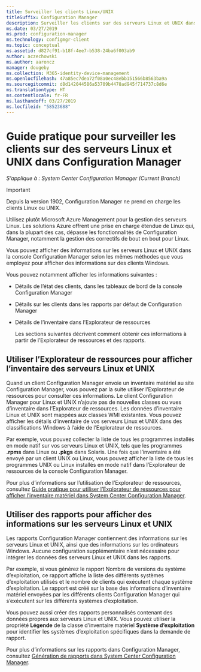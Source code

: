 ```yaml
---
title: Surveiller les clients Linux/UNIX
titleSuffix: Configuration Manager
description: Surveiller les clients sur des serveurs Linux et UNIX dans Configuration Manager.
ms.date: 03/27/2019
ms.prod: configuration-manager
ms.technology: configmgr-client
ms.topic: conceptual
ms.assetid: d827cf91-b18f-4ee7-b538-24ba6f003ab9
author: aczechowski
ms.author: aaroncz
manager: dougeby
ms.collection: M365-identity-device-management
ms.openlocfilehash: 47a85ec7dea72f08a0ec48ebb151566b8563ba9a
ms.sourcegitcommit: d8d142044586a53709b4478ad945f714737c8d6e
ms.translationtype: HT
ms.contentlocale: fr-FR
ms.lasthandoff: 03/27/2019
ms.locfileid: "58523688"
---
```

# <a name="how-to-monitor-clients-for-linux-and-unix-servers-in-configuration-manager"></a>Guide pratique pour surveiller les clients sur des serveurs Linux et UNIX dans Configuration Manager

*S’applique à : System Center Configuration Manager (Current Branch)*

> [!Important]  
> Depuis la version 1902, Configuration Manager ne prend en charge les clients Linux ou UNIX. 
> 
> Utilisez plutôt Microsoft Azure Management pour la gestion des serveurs Linux. Les solutions Azure offrent une prise en charge étendue de Linux qui, dans la plupart des cas, dépasse les fonctionnalités de Configuration Manager, notamment la gestion des correctifs de bout en bout pour Linux.

Vous pouvez afficher des informations sur les serveurs Linux et UNIX dans la console Configuration Manager selon les mêmes méthodes que vous employez pour afficher des informations sur des clients Windows.  

 Vous pouvez notamment afficher les informations suivantes :  

- Détails de l’état des clients, dans les tableaux de bord de la console Configuration Manager  

- Détails sur les clients dans les rapports par défaut de Configuration Manager  

- Détails de l’inventaire dans l’Explorateur de ressources  

  Les sections suivantes décrivent comment obtenir ces informations à partir de l’Explorateur de ressources et des rapports.  

##  <a name="BKMK_UseResourceExpforLnU"></a> Utiliser l’Explorateur de ressources pour afficher l’inventaire des serveurs Linux et UNIX  

 Quand un client Configuration Manager envoie un inventaire matériel au site Configuration Manager, vous pouvez par la suite utiliser l’Explorateur de ressources pour consulter ces informations. Le client Configuration Manager pour Linux et UNIX n’ajoute pas de nouvelles classes ou vues d’inventaire dans l’Explorateur de ressources. Les données d’inventaire Linux et UNIX sont mappées aux classes WMI existantes. Vous pouvez afficher les détails d’inventaire de vos serveurs Linux et UNIX dans des classifications Windows à l’aide de l’Explorateur de ressources.  

 Par exemple, vous pouvez collecter la liste de tous les programmes installés en mode natif sur vos serveurs Linux et UNIX, tels que les programmes **.rpms** dans Linux ou **.pkgs** dans Solaris. Une fois que l’inventaire a été envoyé par un client UNIX ou Linux, vous pouvez afficher la liste de tous les programmes UNIX ou Linux installés en mode natif dans l’Explorateur de ressources de la console Configuration Manager.  

 Pour plus d’informations sur l’utilisation de l’Explorateur de ressources, consultez [Guide pratique pour utiliser l’Explorateur de ressources pour afficher l’inventaire matériel dans System Center Configuration Manager](../../../core/clients/manage/inventory/use-resource-explorer-to-view-hardware-inventory.md).  

##  <a name="BKMK_UseReportsforLnU"></a> Utiliser des rapports pour afficher des informations sur les serveurs Linux et UNIX  
 Les rapports Configuration Manager contiennent des informations sur les serveurs Linux et UNIX, ainsi que des informations sur les ordinateurs Windows. Aucune configuration supplémentaire n’est nécessaire pour intégrer les données des serveurs Linux et UNIX dans les rapports.  

 Par exemple, si vous générez le rapport Nombre de versions du système d’exploitation, ce rapport affiche la liste des différents systèmes d’exploitation utilisés et le nombre de clients qui exécutent chaque système d’exploitation. Le rapport est créé sur la base des informations d’inventaire matériel envoyées par les différents clients Configuration Manager qui s’exécutent sur les différents systèmes d’exploitation.  

 Vous pouvez aussi créer des rapports personnalisés contenant des données propres aux serveurs Linux et UNIX. Vous pouvez utiliser la propriété **Légende** de la classe d’inventaire matériel **Système d’exploitation** pour identifier les systèmes d’exploitation spécifiques dans la demande de rapport.  

 Pour plus d’informations sur les rapports dans Configuration Manager, consultez [Génération de rapports dans System Center Configuration Manager](../../../core/servers/manage/reporting.md).  
